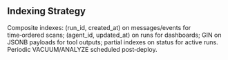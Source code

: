 ## Indexing Strategy

Composite indexes: (run_id, created_at) on messages/events for time‑ordered scans; (agent_id, updated_at) on runs for dashboards; GIN on JSONB payloads for tool outputs; partial indexes on status for active runs. Periodic VACUUM/ANALYZE scheduled post‑deploy.


